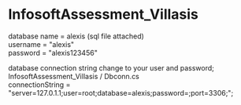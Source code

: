 # InfosoftAssessment_Villasis
database name = alexis (sql file attached)  
username = "alexis"  
password = "alexis123456"  

database connection string change to your user and password;  
InfosoftAssessment_Villasis / Dbconn.cs  
connectionString = "server=127.0.1.1;user=root;database=alexis;password=;port=3306;";
